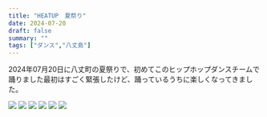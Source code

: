 ```yaml
---
title: "HEATUP　夏祭り"
date: 2024-07-20
draft: false
summary: ""
tags: ["ダンス","八丈島"]
---
```

2024年07月20日に八丈町の夏祭りで、初めてこのヒップホップダンスチームで踊りました最初はすごく緊張したけど、踊っているうちに楽しくなってきました。


![](featured.jpg)
![](heatup-01.jpg)
![](heatup-02.jpg)
![](heatup-03.jpg)
![](heatup-04.jpg)
![](heatup-05.jpg)

